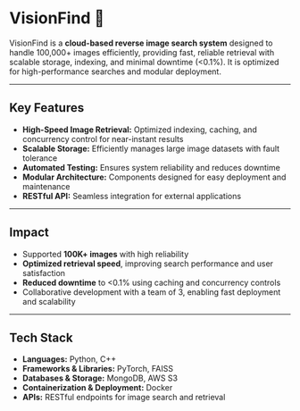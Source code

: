 # VisionFind 🚀
VisionFind is a **cloud-based reverse image search system** designed to handle 100,000+ images efficiently, providing fast, reliable retrieval with scalable storage, indexing, and minimal downtime (<0.1%). It is optimized for high-performance searches and modular deployment.

---

## Key Features
- **High-Speed Image Retrieval:** Optimized indexing, caching, and concurrency control for near-instant results  
- **Scalable Storage:** Efficiently manages large image datasets with fault tolerance  
- **Automated Testing:** Ensures system reliability and reduces downtime  
- **Modular Architecture:** Components designed for easy deployment and maintenance  
- **RESTful API:** Seamless integration for external applications  

---

## Impact
- Supported **100K+ images** with high reliability  
- **Optimized retrieval speed**, improving search performance and user satisfaction  
- **Reduced downtime** to <0.1% using caching and concurrency controls  
- Collaborative development with a team of 3, enabling fast deployment and scalability  

---

## Tech Stack
- **Languages:** Python, C++  
- **Frameworks & Libraries:** PyTorch, FAISS  
- **Databases & Storage:** MongoDB, AWS S3  
- **Containerization & Deployment:** Docker  
- **APIs:** RESTful endpoints for image search and retrieval  
